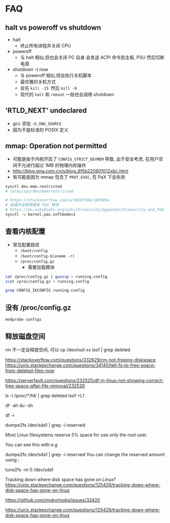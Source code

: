 # FAQ


## halt vs poweroff vs shutdown
* halt
  * 终止所有进程并关闭 CPU
* poweroff
  * 与 halt 相似,但也会关闭 PC 自身.会发送 ACPI 命令到主板, PSU 然后切断电源
* shutdown -t now
  * 与 poweroff 相似,但会执行关机脚本
  * 最优雅的关机方式
  * 会先 `kill -15 `然后 `kill -9`
  * 现代的 `halt` 和 `reboot` 一般也会调用 shutdown


## 'RTLD_NEXT' undeclared
* gcc 添加 `-D_GNU_SOURCE`
* 因为不是标准的 POSIX 定义

## mmap: Operation not permitted
* 可能是由于内核开启了 `CONFIG_STRICT_DEVMEM` 导致, 出于安全考虑, 在用户空间不允进行超过 1MB 的物理内存操作
* http://blog.sina.com.cn/s/blog_6f5b220601012xbc.html
* 有可能是因为 mmap 包含了 `PROT_EXEC`, 在 PaX 下会失败

```bash
sysctl dev.mem.restricted
# /proc/sys/dev/mem/restricted

# https://stackoverflow.com/a/36507784/1870054
# 该操作会禁用很多 PaX 特性
# https://en.wikibooks.org/wiki/Grsecurity/Appendix/Grsecurity_and_PaX_Configuration_Options#Support_soft_mode
sysctl -w kernel.pax.softmode=1
```

## 查看内核配置
* 常见配置路径
  * `/boot/config`
  * `/boot/config-$(uname -r)`
  * `/proc/config.gz`
    * 需要加载模块

```bash
cat /proc/config.gz | gunzip > running.config
zcat /proc/config.gz > running.config

grep CONFIG_IKCONFIG running.config
```

## 没有 /proc/config.gz

```bash
modprobe configs
```

## 释放磁盘空间

rm 不一定会释放空间, 可以 cp /dev/null xx
lsof | grep deleted


https://stackoverflow.com/questions/332629/rm-not-freeing-diskspace
https://unix.stackexchange.com/questions/34140/tell-fs-to-free-space-from-deleted-files-now

https://serverfault.com/questions/232525/df-in-linux-not-showing-correct-free-space-after-file-removal/232526

ls -l /proc/*/fd/ | grep deleted
lsof +L1 

df -ah
du -sh

df -i


dumpe2fs /dev/sda1 | grep -i reserved


Most Linux filesystems reserve 5% space for use only the root user.

You can see this with e.g

dumpe2fs /dev/sda1 | grep -i reserved
You can change the reserved amount using :

tune2fs -m 0 /dev/sda1

Tracking down where disk space has gone on Linux?
https://unix.stackexchange.com/questions/125429/tracking-down-where-disk-space-has-gone-on-linux

https://github.com/moby/moby/issues/32420

https://unix.stackexchange.com/questions/125429/tracking-down-where-disk-space-has-gone-on-linux
